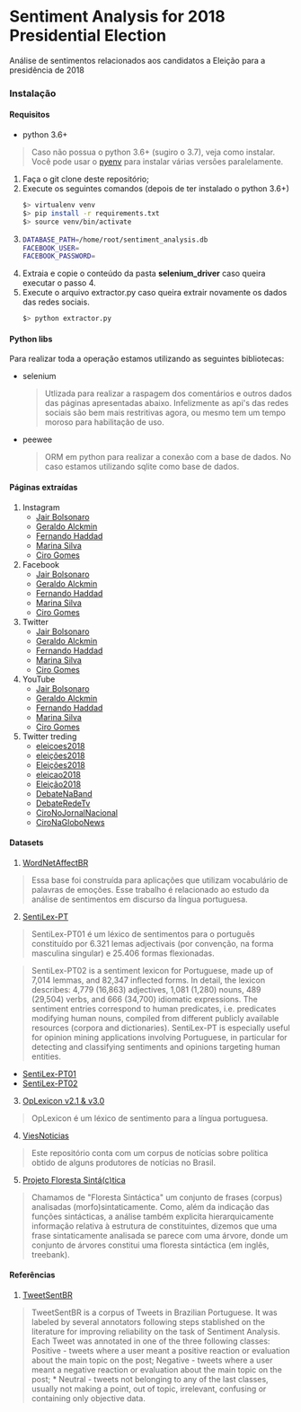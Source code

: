 # Sentiment Analysis for 2018 Presidential Election

Análise de sentimentos relacionados aos candidatos a Eleição para a presidência de 2018


### Instalação

#### Requisitos

 - python 3.6+
 
> Caso não possua o python 3.6+ (sugiro o 3.7), veja como instalar.
Você pode usar o [pyenv](https://github.com/pyenv/pyenv) para instalar várias versões paralelamente.

 1. Faça o git clone deste repositório;
 2. Execute os seguintes comandos (depois de ter instalado o python 3.6+)
    ```bash
    $> virtualenv venv
    $> pip install -r requirements.txt
    $> source venv/bin/activate
    ```
 3.
    ```bash
    DATABASE_PATH=/home/root/sentiment_analysis.db
    FACEBOOK_USER=
    FACEBOOK_PASSWORD=
    ```
 4. Extraia e copie o conteúdo da pasta **selenium_driver** caso queira executar o passo 4.
 5. Execute o arquivo extractor.py caso queira extrair novamente os dados das redes sociais.
    ```bash
    $> python extractor.py
    ```

#### Python libs

Para realizar toda a operação estamos utilizando as seguintes bibliotecas:

 - selenium
    > Utlizada para realizar a raspagem dos comentários e outros dados das páginas apresentadas abaixo.
      Infelizmente as api's das redes sociais são bem mais restritivas agora, ou mesmo tem um tempo moroso para habilitação de uso.
 - peewee
    > ORM em python para realizar a conexão com a base de dados. No caso estamos utilizando sqlite como base de dados.
 
#### Páginas extraídas
1. Instagram
    - [Jair Bolsonaro](https://www.instagram.com/jairmessiasbolsonaro/?hl=pt-br)
    - [Geraldo Alckmin](https://www.instagram.com/geraldoalckmin_/?hl=pt-br)
    - [Fernando Haddad](https://www.instagram.com/fernandohaddadoficial/)
    - [Marina Silva](https://www.instagram.com/_marinasilva_/?hl=pt-br)
    - [Ciro Gomes](https://www.instagram.com/cirogomes/?hl=pt-br)
2. Facebook
    - [Jair Bolsonaro](https://www.facebook.com/jairmessias.bolsonaro/)
    - [Geraldo Alckmin](https://www.facebook.com/geraldoalckmin/)
    - [Fernando Haddad](https://www.facebook.com/fernandohaddad/)
    - [Marina Silva](https://www.facebook.com/marinasilva.oficial/)
    - [Ciro Gomes](https://www.facebook.com/cirogomesoficial/)
3. Twitter
    - [Jair Bolsonaro](https://twitter.com/jairbolsonaro)
    - [Geraldo Alckmin](https://twitter.com/geraldoalckmin)
    - [Fernando Haddad](https://twitter.com/haddad_fernando)
    - [Marina Silva](https://twitter.com/marinasilva)
    - [Ciro Gomes](https://twitter.com/cirogomes)
4. YouTube
    - [Jair Bolsonaro](https://www.youtube.com/user/jbolsonaro/videos)
    - [Geraldo Alckmin](https://www.youtube.com/channel/UCNxCni0Iv9pr7i_pQZ6ijlg/videos)
    - [Fernando Haddad](???)
    - [Marina Silva](https://www.youtube.com/user/msilvaonline/videos)
    - [Ciro Gomes](https://www.youtube.com/channel/UCHFO37KCJlMNUXNK21MV8SQ/videos)
5. Twitter treding
    - [eleicoes2018](https://twitter.com/hashtag/eleicoes2018)
    - [eleições2018](https://twitter.com/hashtag/eleições2018)
    - [Eleições2018](https://twitter.com/hashtag/Eleições2018)
    - [eleicao2018](https://twitter.com/hashtag/eleicao2018)
    - [Eleição2018](https://twitter.com/hashtag/Eleição2018)
    - [DebateNaBand](https://twitter.com/hashtag/DebateNaBand)
    - [DebateRedeTv](https://twitter.com/hashtag/debateRedetv)
    - [CiroNoJornalNacional](https://twitter.com/hashtag/CiroNoJornalNacional)
    - [CiroNaGloboNews](https://twitter.com/hashtag/CiroNaGloboNews)

 #### Datasets
 
 1. [WordNetAffectBR](http://www.inf.pucrs.br/linatural/wordpress/index.php/recursos-e-ferramentas/wordnetaffectbr/)

 > Essa base foi construída para aplicações que utilizam vocabulário de palavras de emoções. Esse trabalho é relacionado ao estudo da análise de sentimentos em discurso da língua portuguesa.
 
 2. [SentiLex-PT](https://b2share.eudat.eu/records/93ab120efdaa4662baec6adee8e7585f)
 
 > SentiLex-PT01 é um léxico de sentimentos para o português constituído por 6.321 lemas adjectivais (por convenção, na forma masculina singular) e 25.406 formas flexionadas.
 
 > SentiLex-PT02 is a sentiment lexicon for Portuguese, made up of 7,014 lemmas, and 82,347 inflected forms. In detail, the lexicon describes: 4,779 (16,863) adjectives, 1,081 (1,280) nouns, 489 (29,504) verbs, and 666 (34,700) idiomatic expressions. The sentiment entries correspond to human predicates, i.e. predicates modifying human nouns, compiled from different publicly available resources (corpora and dictionaries). SentiLex-PT is especially useful for opinion mining applications involving Portuguese, in particular for detecting and classifying sentiments and opinions targeting human entities. 

  - [SentiLex-PT01](http://xldb.fc.ul.pt/wiki/SentiLex-PT01)
  - [SentiLex-PT02](https://b2share.eudat.eu/records/93ab120efdaa4662baec6adee8e7585f)

 3. [OpLexicon v2.1 & v3.0](http://ontolp.inf.pucrs.br/Recursos/downloads-OpLexicon.php)
 
 > OpLexicon é um léxico de sentimento para a língua portuguesa.

 4. [ViesNoticias](http://www.each.usp.br/norton/viesnoticias/index_ing.html) 

 > Este repositório conta com um corpus de notícias sobre política obtido de alguns produtores de notícias no Brasil.

 5. [Projeto Floresta Sintá(c)tica](https://www.linguateca.pt/Floresta/)
 
 > Chamamos de "Floresta Sintáctica" um conjunto de frases (corpus) analisadas (morfo)sintaticamente. Como, além da indicação das funções sintácticas, a análise também explicita hierarquicamente informação relativa à estrutura de constituintes, dizemos que uma frase sintaticamente analisada se parece com uma árvore, donde um conjunto de árvores constitui uma floresta sintáctica (em inglês, treebank).

 #### Referências
 
 1. [TweetSentBR](https://bitbucket.org/HBrum/tweetsentbr/overview)
 
 > TweetSentBR is a corpus of Tweets in Brazilian Portuguese. It was labeled by several annotators following steps stablished on the literature for improving reliability on the task of Sentiment Analysis. Each Tweet was annotated in one of the three following classes: Positive - tweets where a user meant a positive reaction or evaluation about the main topic on the post; Negative - tweets where a user meant a negative reaction or evaluation about the main topic on the post; * Neutral - tweets not belonging to any of the last classes, usually not making a point, out of topic, irrelevant, confusing or containing only objective data.
